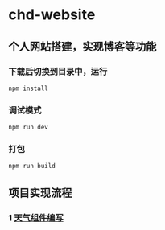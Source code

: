 # chd-website
## 个人网站搭建，实现博客等功能
### 下载后切换到目录中，运行
```
npm install
```

### 调试模式
```
npm run dev
```

### 打包
```
npm run build
```
## 项目实现流程
### 1 [天气组件编写](https://github.com/IamHuadong/chd-website/issues/1)  
